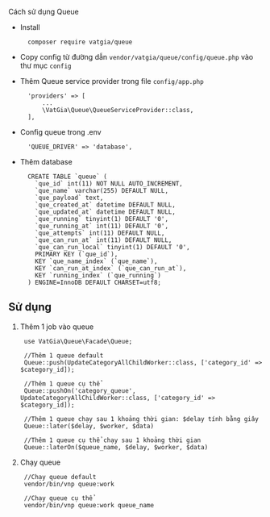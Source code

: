 Cách sử dụng Queue

- Install
    
        composer require vatgia/queue

- Copy config từ đường dẫn ```vendor/vatgia/queue/config/queue.php``` vào thư mục ```config```

- Thêm Queue service provider trong file ```config/app.php```

        'providers' => [
            ...
            \VatGia\Queue\QueueServiceProvider::class,
        ],
        
- Config queue trong .env

        'QUEUE_DRIVER' => 'database',
        
- Thêm database

        CREATE TABLE `queue` (
          `que_id` int(11) NOT NULL AUTO_INCREMENT,
          `que_name` varchar(255) DEFAULT NULL,
          `que_payload` text,
          `que_created_at` datetime DEFAULT NULL,
          `que_updated_at` datetime DEFAULT NULL,
          `que_running` tinyint(1) DEFAULT '0',
          `que_running_at` int(11) DEFAULT '0',
          `que_attempts` int(11) DEFAULT NULL,
          `que_can_run_at` int(11) DEFAULT NULL,
          `que_can_run_local` tinyint(1) DEFAULT '0',
          PRIMARY KEY (`que_id`),
          KEY `que_name_index` (`que_name`),
          KEY `can_run_at_index` (`que_can_run_at`),
          KEY `running_index` (`que_running`)
        ) ENGINE=InnoDB DEFAULT CHARSET=utf8;

## Sử dụng

1. Thêm 1 job vào queue
        
        use VatGia\Queue\Facade\Queue;
        
        //Thêm 1 queue default
        Queue::push(UpdateCategoryAllChildWorker::class, ['category_id' => $category_id]);
        
        //Thêm 1 queue cụ thể
        Queue::pushOn('category_queue', UpdateCategoryAllChildWorker::class, ['category_id' => $category_id]);
        
        //Thêm 1 queue chạy sau 1 khoảng thời gian: $delay tính bằng giây
        Queue::later($delay, $worker, $data)
        
        //Thêm 1 queue cụ thể chạy sau 1 khoảng thời gian
        Queue::laterOn($queue_name, $delay, $worker, $data)
        
2. Chạy queue

        //Chạy queue default
        vendor/bin/vnp queue:work 
        
        //Chạy queue cụ thể
        vendor/bin/vnp queue:work queue_name
    
        
    